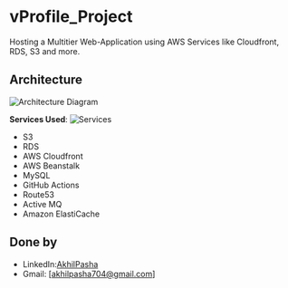 # vProfile_Project
Hosting a Multitier Web-Application using AWS Services like Cloudfront, RDS, S3 and more.  


## Architecture

![Architecture Diagram](C:\Akhil-vprofile\VProfile_BeanStalk)

**Services Used**:
![Services](C:\Akhil-vprofile\Services-vprofile)

- S3
- RDS
- AWS Cloudfront
- AWS Beanstalk
- MySQL
- GitHub Actions
- Route53
- Active MQ
- Amazon ElastiCache


## Done by
- LinkedIn:[AkhilPasha](https://www.linkedin.com/in/akhilpasha/)
- Gmail: [akhilpasha704@gmail.com]
